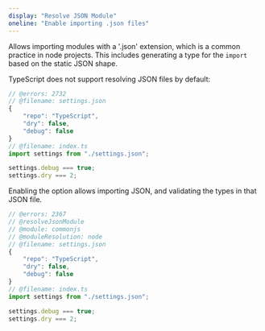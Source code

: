 ```yaml
---
display: "Resolve JSON Module"
oneline: "Enable importing .json files"
---
```


Allows importing modules with a '.json' extension, which is a common practice in node projects. This includes
generating a type for the `import` based on the static JSON shape.

TypeScript does not support resolving JSON files by default:

```ts twoslash
// @errors: 2732
// @filename: settings.json
{
    "repo": "TypeScript",
    "dry": false,
    "debug": false
}
// @filename: index.ts
import settings from "./settings.json";

settings.debug === true;
settings.dry === 2;
```

Enabling the option allows importing JSON, and validating the types in that JSON file.

```ts twoslash
// @errors: 2367
// @resolveJsonModule
// @module: commonjs
// @moduleResolution: node
// @filename: settings.json
{
    "repo": "TypeScript",
    "dry": false,
    "debug": false
}
// @filename: index.ts
import settings from "./settings.json";

settings.debug === true;
settings.dry === 2;
```
